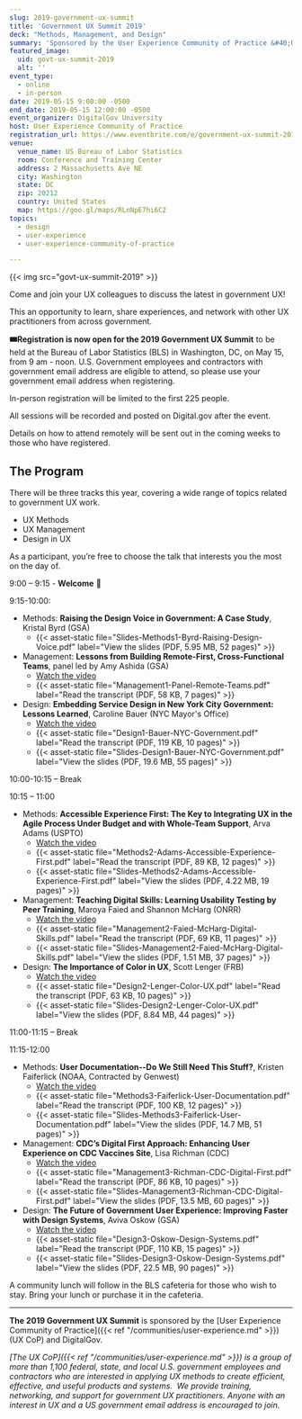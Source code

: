 ```yaml
---
slug: 2019-government-ux-summit
title: 'Government UX Summit 2019'
deck: "Methods, Management, and Design"
summary: 'Sponsored by the User Experience Community of Practice &#40;UX CoP&#41; and DigitalGov, this event is an opportunity to share experiences and lessons learned in UX and network with other UX practitioners from across the government&#46;'
featured_image:
  uid: govt-ux-summit-2019
  alt: ''
event_type:
  - online
  - in-person
date: 2019-05-15 9:00:00 -0500
end_date: 2019-05-15 12:00:00 -0500
event_organizer: DigitalGov University
host: User Experience Community of Practice
registration_url: https://www.eventbrite.com/e/government-ux-summit-2019-registration-56653417898
venue:
  venue_name: US Bureau of Labor Statistics
  room: Conference and Training Center
  address: 2 Massachusetts Ave NE
  city: Washington
  state: DC
  zip: 20212
  country: United States
  map: https://goo.gl/maps/RLnNpE7hi6C2
topics:
  - design
  - user-experience
  - user-experience-community-of-practice

---
```


{{< img src="govt-ux-summit-2019" >}}

Come and join your UX colleagues to discuss the latest in government UX!

This an opportunity to learn, share experiences, and network with other UX practitioners from across government.

**:tickets:Registration is now open for the 2019 Government UX Summit** to be held at the Bureau of Labor Statistics (BLS) in Washington, DC, on May 15, from 9 am - noon. U.S. Government employees and contractors with government email address are eligible to attend, so please use your government email address when registering.

In-person registration will be limited to the first 225 people.

All sessions will be recorded and posted on Digital.gov after the event.

Details on how to attend remotely will be sent out in the coming weeks to those who have registered.

## The Program

There will be three tracks this year, covering a wide range of topics
related to government UX work.

  - UX Methods
  - UX Management
  - Design in UX

As a participant, you’re free to choose the talk that interests you the most on the day of.

9:00 – 9:15 - **Welcome** :wave:

9:15-10:00:

  - Methods: **Raising the Design Voice in Government: A Case Study**, Kristal Byrd (GSA)
    - {{< asset-static file="Slides-Methods1-Byrd-Raising-Design-Voice.pdf" label="View the slides (PDF, 5.95 MB, 52 pages)" >}}
  - Management: **Lessons from Building Remote-First, Cross-Functional Teams**, panel led by Amy Ashida (GSA)
    - [Watch the video](https://www.youtube.com/watch?v=daMZo4WZ0Hg)
    - {{< asset-static file="Management1-Panel-Remote-Teams.pdf" label="Read the transcript (PDF, 58 KB, 7 pages)" >}} 
  - Design: **Embedding Service Design in New York City Government: Lessons Learned**, Caroline Bauer (NYC Mayor's Office)
    - [Watch the video](https://www.youtube.com/watch?v=uOuEp6jw_WM)
    - {{< asset-static file="Design1-Bauer-NYC-Government.pdf" label="Read the transcript (PDF, 119 KB, 10 pages)" >}} 
    - {{< asset-static file="Slides-Design1-Bauer-NYC-Government.pdf" label="View the slides (PDF, 19.6 MB, 55 pages)" >}} 

10:00-10:15 – Break

10:15 – 11:00

  - Methods: **Accessible Experience First: The Key to Integrating UX in the Agile Process Under Budget and with Whole-Team Support**, Arva Adams (USPTO)
    - [Watch the video](https://www.youtube.com/watch?v=cbTQ7C3ry-E)
    - {{< asset-static file="Methods2-Adams-Accessible-Experience-First.pdf" label="Read the transcript (PDF, 89 KB, 12 pages)" >}}
    - {{< asset-static file="Slides-Methods2-Adams-Accessible-Experience-First.pdf" label="View the slides (PDF, 4.22 MB, 19 pages)" >}}
  - Management: **Teaching Digital Skills: Learning Usability Testing by Peer Training**, Maroya Faied and Shannon McHarg (ONRR)
    - [Watch the video](https://www.youtube.com/watch?v=nobgPaAYkgU)
    - {{< asset-static file="Management2-Faied-McHarg-Digital-Skills.pdf" label="Read the transcript (PDF, 69 KB, 11 pages)" >}}
    - {{< asset-static file="Slides-Management2-Faied-McHarg-Digital-Skills.pdf" label="View the slides (PDF, 1.51 MB, 37 pages)" >}}
  - Design: **The Importance of Color in UX**, Scott Lenger (FRB)
    - [Watch the video](https://www.youtube.com/watch?v=3jhxsRmchSs)
    - {{< asset-static file="Design2-Lenger-Color-UX.pdf" label="Read the transcript (PDF, 63 KB, 10 pages)" >}}
    - {{< asset-static file="Slides-Design2-Lenger-Color-UX.pdf" label="View the slides (PDF, 8.84 MB, 44 pages)" >}}

11:00-11:15 – Break

11:15-12:00

  - Methods: **User Documentation--Do We Still Need This Stuff?**, Kristen Faiferlick (NOAA, Contracted by Genwest)
    - [Watch the video](https://www.youtube.com/watch?v=4ipC4fsJ0gA)
    - {{< asset-static file="Methods3-Faiferlick-User-Documentation.pdf" label="Read the transcript (PDF, 100 KB, 12 pages)" >}} 
    - {{< asset-static file="Slides-Methods3-Faiferlick-User-Documentation.pdf" label="View the slides (PDF, 14.7 MB, 51 pages)" >}} 
  - Management: **CDC’s Digital First Approach: Enhancing User Experience on CDC Vaccines Site**, Lisa Richman (CDC)
    - [Watch the video](https://www.youtube.com/watch?v=FmNWm6oDYoQ)
    - {{< asset-static file="Management3-Richman-CDC-Digital-First.pdf" label="Read the transcript (PDF, 86 KB, 10 pages)" >}}
    - {{< asset-static file="Slides-Management3-Richman-CDC-Digital-First.pdf" label="View the slides (PDF, 13.5 MB, 60 pages)" >}}
  - Design: **The Future of Government User Experience: Improving Faster with Design Systems**, Aviva Oskow (GSA)
    - [Watch the video](https://www.youtube.com/watch?v=fHRsDKjUlNU)
    - {{< asset-static file="Design3-Oskow-Design-Systems.pdf" label="Read the transcript (PDF, 110 KB, 15 pages)" >}}
    - {{< asset-static file="Slides-Design3-Oskow-Design-Systems.pdf" label="View the slides (PDF, 22.5 MB, 90 pages)" >}}

A community lunch will follow in the BLS cafeteria for those who wish to stay. Bring your lunch or purchase it in the cafeteria.

---

**The 2019 Government UX Summit** is sponsored by the [User Experience Community of Practice]({{< ref "/communities/user-experience.md" >}}) (UX CoP) and DigitalGov.

_[The UX CoP]({{< ref "/communities/user-experience.md" >}}) is a group of more than 1,100 federal, state, and local U.S. government employees and contractors who are interested in applying UX methods to create efficient, effective, and useful products and systems.  We provide training, networking, and support for government UX practitioners. Anyone with an interest in UX and a US government email address is encouraged to join._
